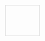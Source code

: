<div align="center">
  <img ![Neovim](https://github.com/ilias777/nvim/assets/39212564/a5234384-6101-4fe5-bc30-d65da9368793) width="110", height="100">
</div>
